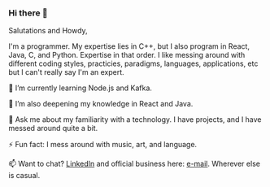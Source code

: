 ### Hi there 👋


Salutations and Howdy,

I'm a programmer. My expertise lies in C++, but I also program in React, Java, C, and Python. Expertise in that order. I like messing around with different coding styles, practicies, paradigms, languages, applications, etc but I can't really say I'm an expert.

🌱 I’m currently learning Node.js and Kafka.

🔭 I’m also deepening my knowledge in React and Java.

💬 Ask me about my familiarity with a technology. I have projects, and I have messed around quite a bit.

⚡ Fun fact: I mess around with music, art, and language.

📫 Want to chat? [LinkedIn](https://www.linkedin.com/in/jesus-villarruel/) and official business here: [e-mail](mailto:jesusvillarruel98@gmail.com). Wherever else is casual.



<!--
**lucidlactose/lucidlactose** is a ✨ _special_ ✨ repository because its `README.md` (this file) appears on your GitHub profile.

Here are some ideas to get you started:


- 🌱 I’m currently learning ...
- 👯 I’m looking to collaborate on ...
- 🤔 I’m looking for help with ...
- 💬 Ask me about ...
- 📫 How to reach me: ...
- 😄 Pronouns: ...
- ⚡ Fun fact: ...
-->
